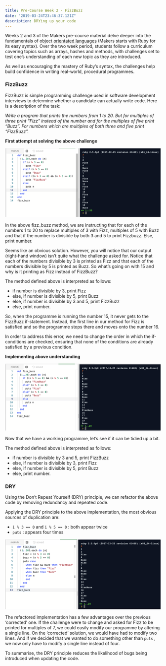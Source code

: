 ```yaml
---
title: Pre-Course Week 2 - FizzBuzz
date: "2019-03-24T23:46:37.121Z"
description: DRYing up your code
---
```


Weeks 2 and 3 of the Makers pre-course material delve deeper into the fundamentals of object [orientated languages](https://en.wikipedia.org/wiki/Object-oriented_programming) (Makers starts with Ruby for its easy syntax). Over the two week period, students follow a curriculum covering topics such as arrays, hashes and methods, with challenges set to test one’s understanding of each new topic as they are introduced.

As well as encouraging the mastery of Ruby’s syntax, the challenges help build confidence in writing real-world, procedural programmes.

### FizzBuzz
FizzBuzz is simple programming challenge used in software development interviews to determine whether a candidate can actually write code. Here is a description of the task:

*Write a program that prints the numbers from 1 to 20. But for multiples of three print “Fizz” instead of the number and for the multiples of five print “Buzz”. For numbers which are multiples of both three and five print “FizzBuzz”.*

**First attempt at solving the above challenge**

![FizzBuzz-1](./FizzBuzz-1.png)

In the above fizz_buzz method, we are instructing that for each of the numbers 1 to 20 to replace multiples of 3 with Fizz, multiples of 5 with Buzz and that if the number is divisible by both 3 and 5 to print Fizzbuzz. Else, print number.

Seems like an obvious solution. However, you will notice that our output (right-hand window) isn’t quite what the challenge asked for. Notice that each of the numbers divisible by 3 is printed as Fizz and that each of the numbers divisible by 5 is printed as Buzz. So what’s going on with 15 and why is it printing as Fizz instead of FizzBuzz?

The method defined above is interpreted as follows:

* if number is divisible by 3, print Fizz
* else, if number is divisible by 5, print Buzz
* else, if number is divisible by 3 and 5, print FizzBuzz
* else, print number.

So, when the programme is running the number 15, it never gets to the FizzBuzz if-statement. Instead, the first line in our method for Fizz is satisfied and so the programme stops there and moves onto the number 16.

In order to address this error, we need to change the order in which the if-conditions are checked, ensuring that none of the conditions are already satisfied by a previous condition.

**Implementing above understanding**


![Fizzbuzz-2](./FizzBuzz-2.png)

Now that we have a working programme, let’s see if it can be tidied up a bit.

The method defined above is interpreted as follows:

* if number is divisible by 3 and 5, print FizzBuzz
* else, if number is divisible by 3, print Fizz
* else, if number is divisible by 5, print Buzz
* else, print number.


### DRY


Using the Don’t Repeat Yourself (DRY) principle, we can refactor the above code by removing redundancy and repeated code.

Applying the DRY principle to the above implementation, the most obvious sources of duplication are:

* `i % 3 == 0` and `i % 5 == 0` : both appear twice
* `puts` : appears four times


![FizzBuzz-3](./FizzBuzz-3.png)

The refactored implementation has a few advantages over the previous ‘corrected’ one. If the challenge were to change and asked for Fizz to be printed for multiples of 7, we could easily modify our programme by altering a single line. On the ‘corrected’ solution, we would have had to modify two lines. And if we decided that we wanted to do something other than `puts` , we now only have to modify a single line instead of four.

To summarise, the DRY principle reduces the likelihood of bugs being introduced when updating the code.


